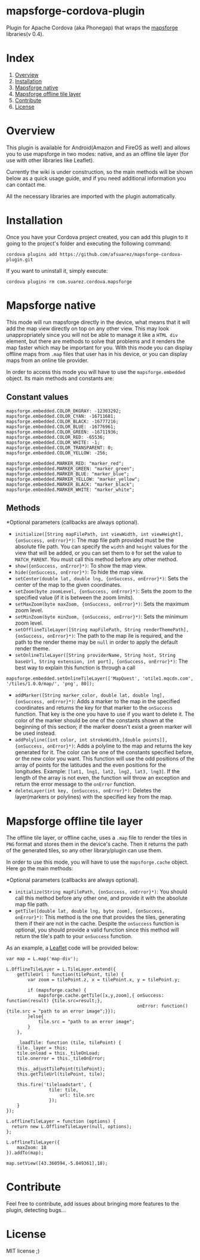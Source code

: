 mapsforge-cordova-plugin
========================

Plugin for Apache Cordova (aka Phonegap) that wraps the [mapsforge](http://www.mapsforge.org) libraries(v 0.4).

Index
=====

1. [Overview](#overview)
2. [Installation](#installation)
3. [Mapsforge native](#mapsforge-native)
4. [Mapsforge offline tile layer](#mapsforge-offline-tile-layer)
5. [Contribute](#contribute)
6. [License](#license)

Overview
========

This plugin is available for Android(Amazon and FireOS as well) and allows you to use mapsforge in two modes: native, and as an offline tile layer (for use with other libraries like Leaflet).

Currently the wiki is under construction, so the main methods will be shown below as a quick usage guide, and if you need additional information you can contact me.

All the necessary libraries are imported with the plugin automatically.

Installation
============

Once you have your Cordova project created, you can add this plugin to it going to the project's folder and executing the following command:
```
cordova plugins add https://github.com/afsuarez/mapsforge-cordova-plugin.git
```

If you want to uninstall it, simply execute:
```
cordova plugins rm com.suarez.cordova.mapsforge
```

Mapsforge native
================
This mode will run mapsforge directly in the device, what means that it will add the map view directly on top on any other view. This may look unappropriately since you will not be able to manage it like a ``HTML div`` element, but there are methods to solve that problems and it renders the map faster which may be important for you. With this mode you can display offline maps from ``.map`` files that user has in his device, or you can display maps from an online tile provider.

In order to access this mode you will have to use the `mapsforge.embedded` object. Its main methods and constants are:

Constant values
---------------
```
mapsforge.embedded.COLOR_DKGRAY: -12303292;
mapsforge.embedded.COLOR_CYAN: -16711681;
mapsforge.embedded.COLOR_BLACK: -16777216;
mapsforge.embedded.COLOR_BLUE: -16776961;
mapsforge.embedded.COLOR_GREEN: -16711936;
mapsforge.embedded.COLOR_RED: -65536;
mapsforge.embedded.COLOR_WHITE: -1;
mapsforge.embedded.COLOR_TRANSPARENT: 0;
mapsforge.embedded.COLOR_YELLOW: -256;

mapsforge.embedded.MARKER_RED: "marker_red";
mapsforge.embedded.MARKER_GREEN: "marker_green";
mapsforge.embedded.MARKER_BLUE: "marker_blue";
mapsforge.embedded.MARKER_YELLOW: "marker_yellow";
mapsforge.embedded.MARKER_BLACK: "marker_black";
mapsforge.embedded.MARKER_WHITE: "marker_white";
```

Methods
-------

*Optional parameters (callbacks are always optional).

+ ``initialize([String mapFilePath, int viewWidth, int viewHeight], {onSuccess, onError}*)``: The map file path provided must be the absolute file path. You can specify the ``width`` and `height` values for the view that will be added, or you can set them to ``0`` for set the value to ``MATCH_PARENT``. You must call this method before any other method.
+ ``show({onSuccess, onError}*)``: To show the map view.
+ ``hide({onSuccess, onError}*)``: To hide the map view.
+ ``setCenter(double lat, double lng, {onSuccess, onError}*)``: Sets the center of the map to the given coordinates.
+ ``setZoom(byte zoomLevel, {onSuccess, onError}*)``: Sets the zoom to the specified value (if it is between the zoom limits).
+ ``setMaxZoom(byte maxZoom, {onSuccess, onError}*)``: Sets the maximum zoom level.
+ ``setMinZoom(byte minZoom, {onSuccess, onError}*)``: Sets the minimum zoom level.
+ ``setOfflineTileLayer([String mapFilePath, String renderThemePath], {onSuccess, onError}*)``: The path to the map ile is required, and the path to the render theme may be ``null`` in order to apply the default render theme.
+ ``setOnlineTileLayer([String providerName, String host, String baseUrl, String extension, int port], {onSuccess, onError}*)``: The best way to explain this function is through a call 
```
mapsforge.embedded.setOnlineTileLayer(['MapQuest', 'otile1.mqcdn.com', '/tiles/1.0.0/map/', 'png', 80]);
```
+ ``addMarker([String marker_color, double lat, double lng], {onSuccess, onError}*)``: Adds a marker to the map in the specified coordinates and returns the key for that marker to the ``onSuccess`` function. That key is the one you have to use if you want to delete it. The color of the marker should be one of the constants shown at the beginning of this section; if the marker doesn't exist a green marker will be used instead.
+ ``addPolyline([int color, int strokeWidth,[double points]], {onSuccess, onError}*)``: Adds a polyline to the map and returns the key generated for it. The color can be one of the constants specified before, or the new color you want. This function will use the odd positions of the array of points for the latitudes and the even positions for the longitudes. Example: ``[lat1, lng1, lat2, lng2, lat3, lng3]``. If the length of the array is not even, the function will throw an exception and return the error message to the ``onError`` function.
+ ``deleteLayer(int key, {onSuccess, onError}*)``: Deletes the layer(markers or polylines) with the specified key from the map.

Mapsforge offline tile layer
============================
The offline tile layer, or offline cache, uses a ``.map`` file to render the tiles in ``PNG`` format and stores them in the device's cache. Then it returns the path of the generated tiles, so any other library/plugin can use them.

In order to use this mode, you will have to use the ``mapsforge.cache`` object. Here go the main methods:

*Optional parameters (callbacks are always optional).

+ ``initialize(String mapFilePath, {onSuccess, onError}*)``: You should call this method before any other one, and provide it with the absolute map file path.
+ ``getTile([double lat, double lng, byte zoom], {onSuccess, onError}*)``: This method is the one that provides the tiles, generating them if their are not in the cache. Despite the ``onSuccess`` function is optional, you should provide a valid function since this method will return the tile's path to your ``onSuccess`` function.

As an example, a [Leaflet](http://www.leafletjs.com) code will be provided below:
```
var map = L.map('map-div');
	
L.OfflineTileLayer = L.TileLayer.extend({
	getTileUrl : function(tilePoint, tile) {
		var zoom = tilePoint.z, x = tilePoint.x, y = tilePoint.y;
		
		if (mapsforge.cache) {
			mapsforge.cache.getTile([x,y,zoom],{ onSuccess: function(result) {tile.src=result;}, 
			                                     onError: function() {tile.src = "path to an error image";}});
		}else{
			tile.src = "path to an error image";
		}
	},

	_loadTile: function (tile, tilePoint) {
    tile._layer = this;
    tile.onload = this._tileOnLoad;
    tile.onerror = this._tileOnError;

    this._adjustTilePoint(tilePoint);
    this.getTileUrl(tilePoint, tile);

    this.fire('tileloadstart', {
                tile: tile,
		            url: tile.src
		        });
	}
});

L.offlineTileLayer = function (options) {
  return new L.OfflineTileLayer(null, options);
};
		
L.offlineTileLayer({
    maxZoom: 18
}).addTo(map);
		
map.setView([43.360594,-5.849361],18);
```

Contribute
==========
Feel free to contribute, add issues about bringing more features to the plugin, detecting bugs...

License
=======
MIT license ;)
